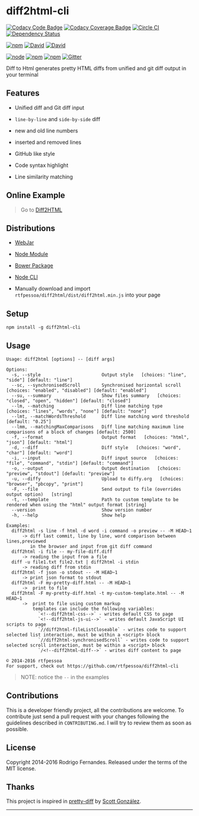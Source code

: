 # diff2html-cli

[![Codacy Code Badge](https://api.codacy.com/project/badge/grade/e6139937d72f40ed8b3920d53c74298a)](https://www.codacy.com/app/Codacy/diff2html-cli)
[![Codacy Coverage Badge](https://api.codacy.com/project/badge/coverage/e6139937d72f40ed8b3920d53c74298a)](https://www.codacy.com/app/Codacy/diff2html-cli)
[![Circle CI](https://circleci.com/gh/rtfpessoa/diff2html-cli.svg?style=svg)](https://circleci.com/gh/rtfpessoa/diff2html-cli)
[![Dependency Status](https://dependencyci.com/github/rtfpessoa/diff2html/badge)](https://dependencyci.com/github/rtfpessoa/diff2html)

[![npm](https://img.shields.io/npm/v/diff2html-cli.svg)](https://www.npmjs.com/package/diff2html-cli)
[![David](https://img.shields.io/david/rtfpessoa/diff2html-cli.svg)](https://david-dm.org/rtfpessoa/diff2html-cli)
[![David](https://img.shields.io/david/dev/rtfpessoa/diff2html-cli.svg)](https://david-dm.org/rtfpessoa/diff2html-cli)

[![node](https://img.shields.io/node/v/diff2html-cli.svg)]()
[![npm](https://img.shields.io/npm/l/diff2html-cli.svg)]()
[![npm](https://img.shields.io/npm/dm/diff2html-cli.svg)](https://www.npmjs.com/package/diff2html-cli)
[![Gitter](https://badges.gitter.im/rtfpessoa/diff2html.svg)](https://gitter.im/rtfpessoa/diff2html?utm_source=badge&utm_medium=badge&utm_campaign=pr-badge)

Diff to Html generates pretty HTML diffs from unified and git diff output in your terminal

## Features

* Unified diff and Git diff input

* `line-by-line` and `side-by-side` diff

* new and old line numbers

* inserted and removed lines

* GitHub like style

* Code syntax highlight

* Line similarity matching

## Online Example

> Go to [Diff2HTML](https://diff2html.xyz/)

## Distributions

* [WebJar](http://www.webjars.org/)

* [Node Module](https://www.npmjs.org/package/diff2html)

* [Bower Package](http://bower.io/search/?q=diff2html)

* [Node CLI](https://www.npmjs.org/package/diff2html-cli)

* Manually download and import `rtfpessoa/diff2html/dist/diff2html.min.js` into your page

## Setup

    npm install -g diff2html-cli

## Usage

    Usage: diff2html [options] -- [diff args]

    Options:
      -s, --style                       Output style   [choices: "line", "side"] [default: "line"]
      --sc, --synchronisedScroll        Synchronised horizontal scroll   [choices: "enabled", "disabled"] [default: "enabled"]
      --su, --summary                   Show files summary   [choices: "closed", "open", "hidden"] [default: "closed"]
      --lm, --matching                  Diff line matching type   [choices: "lines", "words", "none"] [default: "none"]
      --lmt, --matchWordsThreshold      Diff line matching word threshold   [default: "0.25"]
      --lmm, --matchingMaxComparisons   Diff line matching maximum line comparisons of a block of changes [default: 2500]
      -f, --format                      Output format   [choices: "html", "json"] [default: "html"]
      -d, --diff                        Diff style   [choices: "word", "char"] [default: "word"]
      -i, --input                       Diff input source   [choices: "file", "command", "stdin"] [default: "command"]
      -o, --output                      Output destination   [choices: "preview", "stdout"] [default: "preview"]
      -u, --diffy                       Upload to diffy.org   [choices: "browser", "pbcopy", "print"]
      -F, --file                        Send output to file (overrides output option)   [string]
      -t, --template                    Path to custom template to be rendered when using the "html" output format [string]
      --version                         Show version number
      -h, --help                        Show help

    Examples:
      diff2html -s line -f html -d word -i command -o preview -- -M HEAD~1
          -> diff last commit, line by line, word comparison between lines,previewed
             in the browser and input from git diff command
      diff2html -i file -- my-file-diff.diff
          -> reading the input from a file
      diff -u file1.txt file2.txt | diff2html -i stdin
          -> reading diff from stdin
      diff2html -f json -o stdout -- -M HEAD~1
          -> print json format to stdout
      diff2html -F my-pretty-diff.html -- -M HEAD~1
          ->  print to file
      diff2html -F my-pretty-diff.html -t my-custom-template.html -- -M HEAD~1
          ->  print to file using custom markup
              templates can include the following variables:
                `<!--diff2html-css-->` - writes default CSS to page
                `<!--diff2html-js-ui-->` - writes default JavaScript UI scripts to page
                `//diff2html-fileListCloseable` - writes code to support selected list interaction, must be within a <script> block
                `//diff2html-synchronisedScroll` - writes code to support selected scroll interaction, must be within a <script> block
                `/<!--diff2html-diff-->` - writes diff content to page

    © 2014-2016 rtfpessoa
    For support, check out https://github.com/rtfpessoa/diff2html-cli

> NOTE: notice the `--` in the examples

## Contributions

This is a developer friendly project, all the contributions are welcome.
To contribute just send a pull request with your changes following the guidelines described in `CONTRIBUTING.md`.
I will try to review them as soon as possible.

## License

Copyright 2014-2016 Rodrigo Fernandes. Released under the terms of the MIT license.

## Thanks

This project is inspired in [pretty-diff](https://github.com/scottgonzalez/pretty-diff) by [Scott González](https://github.com/scottgonzalez).

---
